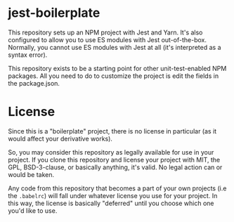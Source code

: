 # jest-boilerplate
This repository sets up an NPM project with Jest and Yarn. It's also configured to allow you to use ES modules with Jest
out-of-the-box. Normally, you cannot use ES modules with Jest at all (it's interpreted as a syntax error).

This repository exists to be a starting point for other unit-test-enabled NPM packages. All you need to do to customize
the project is edit the fields in the package.json.

# License
Since this is a "boilerplate" project, there is no license in particular (as it would affect your derivative works).

So, you may consider this repository as legally available for use in your project. If you clone this repository and license
your project with MIT, the GPL, BSD-3-clause, or basically anything, it's valid. No legal action can or would be taken.

Any code from this repository that becomes a part of your own projects (i.e the `.babelrc`) will fall under whatever license
you use for your project. In this way, the license is basically "deferred" until you choose which one you'd like to use.
